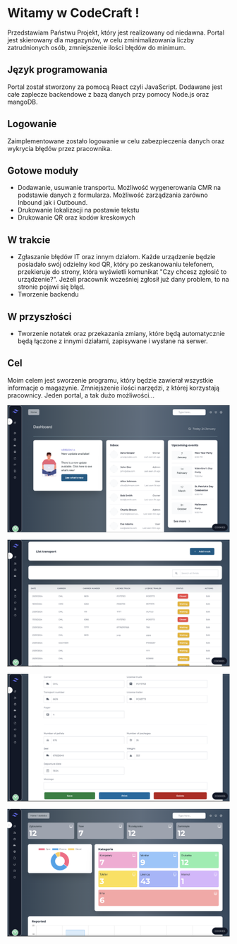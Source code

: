 # Witamy w CodeCraft !

Przedstawiam Państwu Projekt, który jest realizowany od niedawna. Portal jest skierowany dla magazynów, w celu zminimalizowania liczby zatrudnionych osób, zmniejszenie ilości błędów do minimum.  


## Język programowania

Portal został stworzony za pomocą React czyli JavaScript. Dodawane jest całe zaplecze backendowe z bazą danych przy pomocy Node.js oraz mangoDB. 


## Logowanie

Zaimplementowane zostało logowanie w celu zabezpieczenia danych oraz wykrycia błędów przez pracownika.



## Gotowe moduły

 - Dodawanie, usuwanie transportu. Możliwość wygenerowania CMR na podstawie danych z formularza. Możliwość zarządzania zarówno Inbound jak i Outbound. 
 - Drukowanie lokalizacji na postawie tekstu 
 - Drukowanie QR oraz kodów kreskowych 


## W trakcie 

 - Zgłaszanie błędów IT oraz innym działom. Każde urządzenie będzie posiadało swój odzielny kod QR, który po zeskanowaniu telefonem, przekieruje do strony, która wyświetli komunikat "Czy chcesz zgłosić to urządzenie?". Jeżeli pracownik wcześniej zgłosił już dany problem, to na stronie pojawi się błąd.
- Tworzenie backendu 

## W przyszłości

- Tworzenie notatek oraz przekazania zmiany, które będą automatycznie będą łączone z innymi działami, zapisywane i wysłane na serwer.


## Cel

Moim celem jest sworzenie programu, który będzie zawierał wszystkie informacje o magazynie. Zmniejszenie ilości narzędzi, z której korzystają pracownicy. Jeden portal, a tak dużo możliwości...
 
![enter image description here](https://github.com/karolcodegit/arvato_site/blob/main/src/assets/panel/Screenshot%202024-01-24%20at%2010.35.52.png)


![enter image description here](https://github.com/karolcodegit/arvato_site/blob/main/src/assets/panel/Screenshot%202024-01-24%20at%2010.36.28.png)

![enter image description here](https://github.com/karolcodegit/arvato_site/blob/main/src/assets/panel/Screenshot%202024-01-24%20at%2010.37.00.png)

![enter image description here](https://github.com/karolcodegit/arvato_site/blob/main/src/assets/panel/Screenshot%202024-01-24%20at%2010.37.50.png)
